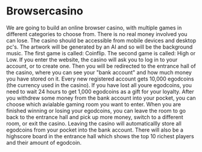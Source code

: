 # Browsercasino
We are going to build an online browser casino, with multiple games in different categories to choose from. There is no real money involved you can lose.
The casino should be accessible from mobile devices and desktop pc's. The artwork will be generated by an AI and so will be the background music.
The first game is called: Coinflip.
The second game is called: High or Low.
If you enter the website, the casino will ask you to log in to your account, or to create one. 
Then you will be redirected to the entrance hall of the casino, where you can see your "bank account" and how much money you have stored on it. Every new registered account gets 10,000 egodcoins (the currency used in the casino). If you have lost all youre egodcoins, you need to wait 24 hours to get 1,000 egodcoins as a gift for your loyalty.
After you withdrew some money from the bank account into your pocket, you can choose which avialable gaming room you want to enter. 
When you are finished winning or losing your egodcoins, you can leave the room to go back to the entrance hall and pick up more money, switch to a different room, or exit the casino.
Leaving the casino will automaticallly store all egodcoins from your pocket into the bank account.
There will also be a highscore board in the entrance hall which shows the top 10 richest players and their amount of egodcoin.
